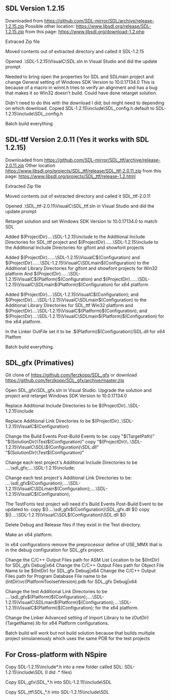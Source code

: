 ## SDL Version 1.2.15

Downloaded from https://github.com/SDL-mirror/SDL/archive/release-1.2.15.zip
Possible other location: https://www.libsdl.org/release/SDL-1.2.15.zip from this page: https://www.libsdl.org/download-1.2.php

Extraced Zip file

Moved contents out of extracted directory and called it SDL-1.2.15

Opened .\SDL-1.2.15\VisualC\SDL.sln in Visual Studio and did the update prompt

Needed to bring open the properties for SDL and SDLmain project and change General setting of Windows SDK Version to 10.0.17134.0
This is because of a macro in winnt.h tries to verify an alignment and has a bug that makes it so Win32 doesn't build.
Could have done retarget solution.

Didn't need to do this with the download I did; but might need to depending on which download.
Copied SDL-1.2.15\include\SDL_config.h.default to SDL-1.2.15\include\SDL_config.h

Batch build everything

## SDL-ttf Version 2.0.11 (Yes it works with SDL 1.2.15)

Downloaded from https://github.com/SDL-mirror/SDL_ttf/archive/release-2.0.11.zip
Other location https://www.libsdl.org/projects/SDL_ttf/release/SDL_ttf-2.0.11.zip from this page: https://www.libsdl.org/projects/SDL_ttf/release-1.2.html

Extracted Zip file

Moved contents out of extracted directory and called it SDL_ttf-2.0.11

Opened .\SDL_ttf-2.0.11\VisualC\SDL_ttf.sln in Visual Studio and did the update prompt

Retarget solution and set Windows SDK Version to 10.0.17134.0 to match SDL

Added $(ProjectDir)..\..\SDL-1.2.15\include to the Additional Include Directories for SDL_ttf project
and $(ProjectDir)..\..\..\SDL-1.2.15\include to the Additional Include Directories for glfont and showfont projects

Added $(ProjectDir)..\..\..\SDL-1.2.15\VisualC\$(Configuration) and $(ProjectDir)..\..\..\SDL-1.2.15\VisualC\SDLmain\$(Configuration) to the Additional Library Directories for glfont and showfont projects for Win32 platform
And $(ProjectDir)..\..\..\SDL-1.2.15\VisualC\$(Platform)\$(Configuration) and $(ProjectDir)..\..\..\SDL-1.2.15\VisualC\SDLmain\$(Platform)\$(Configuration) for x64 platform

Added $(ProjectDir)..\..\SDL-1.2.15\VisualC\$(Configuration); and $(ProjectDir)..\..\SDL-1.2.15\VisualC\SDLmain\$(Configuration) 
   to the Additional Library Directories for SDL_ttf Win32 platform
and $(ProjectDir)..\..\SDL-1.2.15\VisualC\$(Platform)\$(Configuration); and $(ProjectDir)..\..\SDL-1.2.15\VisualC\SDLmain\$(Platform)\$(Configuration)
   for the x64 platform.
   
In the Linker OutFile set it to be .\$(Platform)\$(Configuration)/SDL.dll for x64 Platfom
   
Batch build everything.
   
## SDL_gfx (Primatives)

Git clone of https://github.com/ferzkopp/SDL_gfx or download https://github.com/ferzkopp/SDL_gfx/archive/master.zip

Open SDL_gfx\SDL_gfx.sln in Visual Studio.  Upgrade the solution and project and retarget Windows SDK Version to 10.0.17134.0

Replace Additional Include Directories to be $(ProjectDir)..\SDL-1.2.15\include

Replace Additional Link Directories to be $(ProjectDir)..\SDL-1.2.15\VisualC\$(Configuration)

Change the Build Events Post-Build Events to be:
copy "$(TargetPath)" "$(SolutionDir)\Test\$(Configuration)"
copy "$(ProjectDir)\..\SDL-1.2.15\VisualC\SDL\$(Configuration)\SDL.dll" "$(SolutionDir)\Test\$(Configuration)"

Change each test project's Additional Include Directories to be ..\..\sdl_gfx;..\..\SDL-1.2.15\include;

Change each test project's Additional Link Directories to be:
..\..\sdl_gfx\$(Configuration);..\..\SDL-1.2.15\VisualC\SDLmain\$(Configuration);..\..\SDL-1.2.15\VisualC\$(Configuration);

The TestFonts test project will need it's Build Events Post-Build Event to be updated to:
copy $(<ProjectDir>)..\..\sdl_gfx\$(Configuration)\SDL_gfx.dll $(<TargetDir>)
copy $(<ProjectDir>)..\..\SDL-1.2.15\VisualC\SDL\$(Configuration)\SDL.dll $(<TargetDir>)

Delete Debug and Release files if they exist in the Test directory.

Make an x64 platform.

In x64 configurations remove the preprocessor define of USE_MMX that is in the debug configuration for SDL_gfx project.

Change the C/C++ Output Files path for ASM List Location to be $(IntDir) for SDL_gfx Debug|x64
Change the C/C++ Output Files path for Object File Name to be $(IntDir) for SDL_gfx Debug|x64
Change the C/C++ Output Files path for Program Database File name to be $(IntDir)vc$(PlatformToolsetVersion).pdb for SDL_gfx Debug|x64

Change the test Additional Link Directories to be ..\..\sdl_gfx\$(Platform)\$(Configuration);..\..\SDL-1.2.15\VisualC\SDLmain\$(Platform)\$(Configuration);..\..\SDL-1.2.15\VisualC\$(Platform)\$(Configuration); for the x64 platform.

Change the Linker Advanced setting of Import Library to be $(OutDir)$(TargetName).lib for x64 Platform configurations.

Batch build will work but not build solution because that builds multiple project simulaneously which uses the same PDB for the test projects

## For Cross-platform with NSpire

Copy SDL-1.2.15\include\*.h into a new folder called SDL: SDL-1.2.15\include\SDL (I did .* files)

Copy SDL_gfx\SDL_*.h into SDL-1.2.15\include\SDL

Copy SDL_ttf\SDL_*.h into SDL-1.2.15\include\SDL

